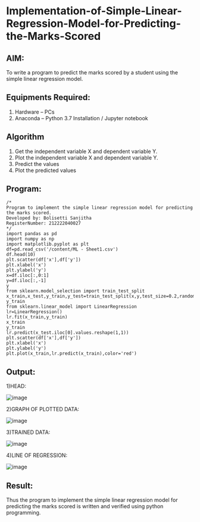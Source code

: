 # Implementation-of-Simple-Linear-Regression-Model-for-Predicting-the-Marks-Scored

## AIM:
To write a program to predict the marks scored by a student using the simple linear regression model.

## Equipments Required:
1. Hardware – PCs
2. Anaconda – Python 3.7 Installation / Jupyter notebook

## Algorithm
1. Get the independent variable X and dependent variable Y.
2. Plot the independent variable X and dependent variable Y.
3. Predict the values
4. Plot the predicted values

## Program:
```
/*
Program to implement the simple linear regression model for predicting the marks scored.
Developed by: Bolisetti Sanjitha
RegisterNumber: 212222040027 
*/
import pandas as pd
import numpy as np
import matplotlib.pyplot as plt
df=pd.read_csv('/content/ML - Sheet1.csv')
df.head(10)
plt.scatter(df['x'],df['y'])
plt.xlabel('x')
plt.ylabel('y')
x=df.iloc[:,0:1]
y=df.iloc[:,-1]
y
from sklearn.model_selection import train_test_split
x_train,x_test,y_train,y_test=train_test_split(x,y,test_size=0.2,random_state=0)
y_train
from sklearn.linear_model import LinearRegression
lr=LinearRegression()
lr.fit(x_train,y_train)
x_train
y_train
lr.predict(x_test.iloc[0].values.reshape(1,1))
plt.scatter(df['x'],df['y'])
plt.xlabel('x')
plt.ylabel('y')
plt.plot(x_train,lr.predict(x_train),color='red')
```

## Output:
1)HEAD:

![image](https://github.com/SanjithaBolisetti/Implementation-of-Simple-Linear-Regression-Model-for-Predicting-the-Marks-Scored/assets/119393633/0ef9f954-eacd-437a-818b-fe19b7af41a1)

2)GRAPH OF PLOTTED DATA:

![image](https://github.com/SanjithaBolisetti/Implementation-of-Simple-Linear-Regression-Model-for-Predicting-the-Marks-Scored/assets/119393633/d40d0815-9bd7-4d15-90d0-9e86015ab7b9)


3)TRAINED DATA:

![image](https://github.com/SanjithaBolisetti/Implementation-of-Simple-Linear-Regression-Model-for-Predicting-the-Marks-Scored/assets/119393633/110c5729-909f-4564-9c3a-23bd0a9f9a3e)


4)LINE OF REGRESSION:

![image](https://github.com/SanjithaBolisetti/Implementation-of-Simple-Linear-Regression-Model-for-Predicting-the-Marks-Scored/assets/119393633/9256d975-ac09-4958-9029-0c91747e4daf)



## Result:
Thus the program to implement the simple linear regression model for predicting the marks scored is written and verified using python programming.
